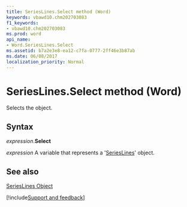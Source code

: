 ```yaml
---
title: SeriesLines.Select method (Word)
keywords: vbawd10.chm202703083
f1_keywords:
- vbawd10.chm202703083
ms.prod: word
api_name:
- Word.SeriesLines.Select
ms.assetid: b7a2e3e8-ea12-c7fa-0777-2ff46e3b87ab
ms.date: 06/08/2017
localization_priority: Normal
---
```



# SeriesLines.Select method (Word)

Selects the object.


## Syntax

_expression_.**Select**

_expression_ A variable that represents a '[SeriesLines](Word.SeriesLines.md)' object.


## See also


[SeriesLines Object](Word.SeriesLines.md)

[!include[Support and feedback](~/includes/feedback-boilerplate.md)]